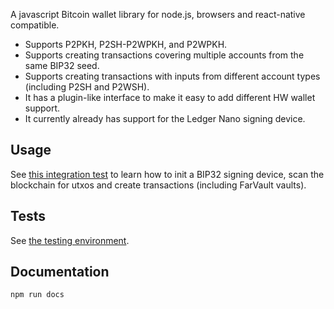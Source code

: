 A javascript Bitcoin wallet library for node.js, browsers and react-native compatible.

* Supports P2PKH, P2SH-P2WPKH, and P2WPKH.
* Supports creating transactions covering multiple accounts from the same BIP32 seed.
* Supports creating transactions with inputs from different account types (including P2SH and P2WSH).
* It has a plugin-like interface to make it easy to add different HW wallet support.
* It currently already has support for the Ledger Nano signing device.

## Usage
See [this integration test](./test/integration/farvault.test.js) to learn how to init a BIP32 signing device, scan the blockchain for utxos and create transactions (including FarVault vaults).

## Tests
See [the testing environment](./testing_environment).

## Documentation
`npm run docs`
